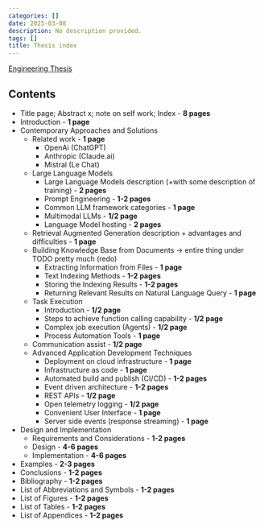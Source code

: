 ```yaml
---
categories: []
date: 2025-03-08
description: No description provided.
tags: []
title: Thesis index
---
```


[Engineering Thesis](../projects/Engineering%20Thesis.md)

## Contents

- Title page; Abstract x; note on self work; Index - **8 pages**
- Introduction - **1 page**
- Contemporary Approaches and Solutions
    - Related work - **1 page**
        - OpenAi (ChatGPT)
        - Anthropic (Claude.ai)
        - Mistral (Le Chat)
	- Large Language Models 
		- Large Language Models description (+with some description of training) - **2 pages**
		- Prompt Engineering - **1-2 pages**
		- Common LLM framework categories - **1 page**
		- Multimodal LLMs - **1/2 page**
		- Language Model hosting - **2 pages**
    - Retrieval Augmented Generation description + advantages and difficulties - **1 page**
	- Building Knowledge Base from Documents -> entire thing under TODO pretty much (redo)
		- Extracting Information from Files - **1 page**
		- Text Indexing Methods - **1-2 pages**
		- Storing the Indexing Results - **1-2 pages**
		- Returning Relevant Results on Natural Language Query - **1 page**
	- Task Execution 
		- Introduction - **1/2 page**
		- Steps to achieve function calling capability - **1/2 page**
		- Complex job execution (Agents) - **1/2 page**
		- Process Automation Tools - **1 page**
	- Communication assist - **1/2 page**
	- Advanced Application Development Techniques 
    	- Deployment on cloud infrastructure - **1 page**
    	- Infrastructure as code - **1 page**
    	- Automated build and publish (CI/CD) - **1-2 pages**
    	- Event driven architecture - **1-2 pages**
		- REST APIs - **1/2 page**
		- Open telemetry logging - **1/2 page**
		- Convenient User Interface - **1 page**
		- Server side events (response streaming) - **1 page**
- Design and Implementation
	- Requirements and Considerations - **1-2 pages**
	- Design - **4-6 pages**
	- Implementation - **4-6 pages**
- Examples - **2-3 pages**
- Conclusions - **1-2 pages**
- Bibliography - **1-2 pages**
- List of Abbreviations and Symbols - **1-2 pages**
- List of Figures - **1-2 pages**
- List of Tables - **1-2 pages**
- List of Appendices - **1-2 pages**
